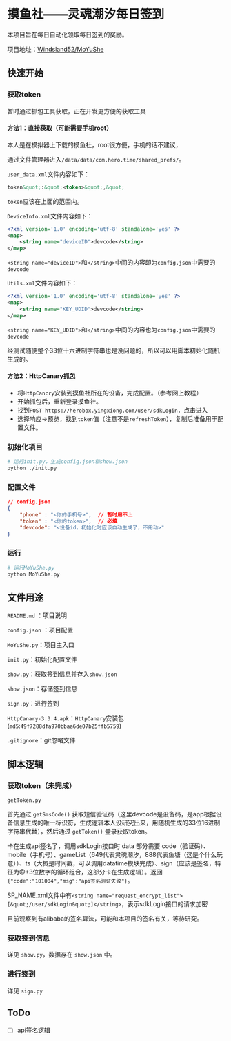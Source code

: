 # 摸鱼社——灵魂潮汐每日签到

本项目旨在每日自动化领取每日签到的奖励。

项目地址：[Windsland52/MoYuShe](https://github.com/Windsland52/MoYuShe)

## 快速开始

### 获取token

暂时通过抓包工具获取，正在开发更方便的获取工具

#### 方法1：直接获取（可能需要手机root）

本人是在模拟器上下载的摸鱼社，root很方便，手机的话不建议，

通过文件管理器进入`/data/data/com.hero.time/shared_prefs/`。

`user_data.xml`文件内容如下：

```xml
token&quot;:&quot;<token>&quot;,&quot;
```

`token`应该在上面的范围内。

`DeviceInfo.xml`文件内容如下：

```xml
<?xml version='1.0' encoding='utf-8' standalone='yes' ?>
<map>
    <string name="deviceID">devcode</string>
</map>
```

`<string name="deviceID">`和`</string>`中间的内容即为`config.json`中需要的`devcode`

`Utils.xml`文件内容如下：

```xml
<?xml version='1.0' encoding='utf-8' standalone='yes' ?>
<map>
    <string name="KEY_UDID">devcode</string>
</map>

```

`<string name="KEY_UDID">`和`</string>`中间的内容也为`config.json`中需要的`devcode`

经测试随便整个33位十六进制字符串也是没问题的，所以可以用脚本初始化随机生成的。

#### 方法2：HttpCanary抓包

- 将`HttpCancry`安装到摸鱼社所在的设备，完成配置。（参考网上教程）
- 开始抓包后，重新登录摸鱼社。
- 找到`POST https://herobox.yingxiong.com/user/sdkLogin`，点击进入
- 选择响应->预览，找到`token`值（注意不是`refreshToken`），复制后准备用于配置文件。

### 初始化项目

```bash
# 运行init.py，生成config.json和show.json
python ./init.py
```

### 配置文件

```json
// config.json
{
    "phone" : "<你的手机号>",  // 暂时用不上
	"token" : "<你的token>",  // 必填
    "devcode": "<设备id，初始化时应该自动生成了，不用动>"
}
```

### 运行

```bash
# 运行MoYuShe.py
python MoYuShe.py
```

## 文件用途

`README.md` ：项目说明 

`config.json` ：项目配置

`MoYuShe.py`：项目主入口

`init.py`：初始化配置文件

`show.py`：获取签到信息并存入`show.json`

`show.json`：存储签到信息

`sign.py`：进行签到

`HttpCanary-3.3.4.apk`：`HttpCanary`安装包(`md5`:`49f7288dfa970bbaa6de07b25ffb5759`)

`.gitignore`：git忽略文件

## 脚本逻辑

### 获取token（未完成）

`getToken.py`

首先通过 `getSmsCode()` 获取短信验证码（这里devcode是设备码，是app根据设备信息生成的唯一标识符，生成逻辑本人没研究出来，用随机生成的33位16进制字符串代替），然后通过 `getToken()` 登录获取token。

卡在生成api签名了，调用sdkLogin接口时 data 部分需要 code（验证码）、mobile（手机号）、gameList（649代表灵魂潮汐，888代表鱼塘（这是个什么玩意））、ts（大概是时间戳，可以调用datatime模块完成）、sign（应该是签名，特征为@+3位数字的循环组合，这部分卡在生成逻辑）。返回`{"code":"101004","msg":"api签名验证失败"}`。

SP_NAME.xml文件中有`<string name="request_encrypt_list">[&quot;/user/sdkLogin&quot;]</string>`，表示sdkLogin接口的请求加密

目前观察到有alibaba的签名算法，可能和本项目的签名有关，等待研究。

### 获取签到信息

详见 `show.py`，数据存在 `show.json` 中。

### 进行签到

详见 `sign.py`

## ToDo

- [ ] [api签名逻辑](#获取token未完成)

